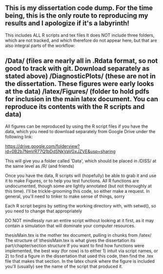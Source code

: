 This is my dissertation code dump. For the time being, this is the only route to reproducing my results and I apologize if it's a labyrinth!
----------------------------------------------------------------
This includes ALL R scripts and tex files
It does NOT include three folders, which are not tracked, and which therefore do not appear here, but that 
are also integral parts of the workflow:

/Data/             (files are nearly all in .Rdata format, so not good to track with git. Download separately as stated above)
/DiagnosticPlots/  (these are not in the dissertation. These figures were early looks at the data)
/latex/Figures/    (folder to hold pdfs for inclusion in the main latex document. You can reproduce 
                    its contents with the R scripts and data)
-----------------------------------------------------------------
All figures can be reproduced by using the R script files if you have the data, 
which you need to download separately from Google Drive under the following link:

https://drive.google.com/folderview?id=0B2b7NmVR77Q1bDdSNkVaVGxJZVE&usp=sharing

This will give you a folder called 'Data', which should be placed in /DISS/ 
at the same level as /R/  (and friends)

Once you have the data, R scripts will (hopefully) be able to grab it and use it to make
Figures, or to help you test functions.
All R functions are undocumented, though some are lightly annotated (but not thoroughly at this time). 
I'll be trickle-grooming this code, so either make a request. 
In general, you'll need to tinker to make sense of things, sorry

Each R script begins by setting the working directory with, with setwd(), 
so you need to change that appropriately

DO NOT mindlessly run an entire script without looking at it first, as it may contain a simulation
that will dominate your computer resources.

thesisMain.tex is the mother tex document, pulling in chunks from /latex/ 
The structure of \thesisMain.tex is what gives the dissertation its part/chapter/section structure
If you want to find how functions were implemented, the best way (for now) is to either 1) intuit via
script names, or 2) to find a figure in the dissertation that used this code, then find the .tex file that
makes that section. In the latex chunk where the figure is included you'll (usually) see the name of the script
that produced it.




